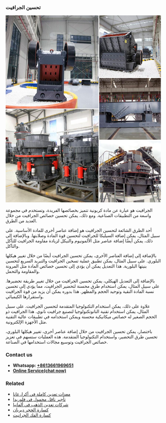 <h3>تحسين الجرافيت</h3><img src='1701850648.jpg' alt=''><p>الجرافيت هو عبارة عن مادة كربونية تتميز بخصائصها الفريدة، وتستخدم في مجموعة واسعة من التطبيقات الصناعية. ومع ذلك، يمكن تحسين خصائص الجرافيت من خلال العديد من الطرق.</p><p>أحد الطرق الشائعة لتحسين الجرافيت هو إضافة عناصر أخرى للمادة الأساسية. على سبيل المثال، يمكن إضافة السيليكا للجرافيت لتحسين قوة المادة وصلابتها. وبالإضافة إلى ذلك، يمكن أيضًا إضافة عناصر مثل الألمونيوم والنيكل لزيادة مقاومة الجرافيت للتآكل والتآكل.</p><p>بالإضافة إلى إضافة العناصر الأخرى، يمكن تحسين الجرافيت أيضًا من خلال تغيير هيكلها البلوري. على سبيل المثال، يمكن تطبيق عملية تسخين الجرافيت والتبريد السريع لتحسين بنيتها البلورية. هذا التعديل يمكن أن يؤدي إلى تحسين خصائص المادة مثل المرونة والمقاومة والتحمل.</p><p>بالإضافة إلى التعديل الهيكلي، يمكن تحسين الجرافيت من خلال تغيير طريقة تحضيرها. على سبيل المثال، يمكن استخدام طرق محسنة لتحضير الجرافيت، مما يؤدي إلى تحسين نسبة المادة النقية وتوحيد الحجم والمظهر. هذا بدوره يمكن أن يزيد من قوة الجرافيت واستقرارها الكيميائي.</p><p>علاوة على ذلك، يمكن استخدام التكنولوجيا المتقدمة لتحسين الجرافيت. على سبيل المثال، يمكن استخدام تقنية النانوتكنولوجيا لتصنيع جرافيت نانوي. هذا الجرافيت ذو الحجم الصغير له خصائص ميكانيكية محسنة ويمكن استخدامه في تطبيقات عالية التقنية مثل الأجهزة الإلكترونية.</p><p>باختصار، يمكن تحسين الجرافيت من خلال إضافة عناصر أخرى، تغيير هيكلها البلوري، تحسين طرق التحضير، واستخدام التكنولوجيا المتقدمة. هذه العمليات ستسهم في تعزيز خصائص الجرافيت وتوسيع مجالات استخدامها في الصناعة.</p><h3>Contact us</h3><ul><li><strong>Whatsapp:&nbsp;<a href="https://wa.me/8613661969651">+8613661969651</a></strong></li><li><a href="https://swt.shibang-china.com/?git&amp;zhl&amp;تحسين الجرافيت"><strong>Online Service(chat now)</strong></a></li></ul><h3>Related</h3><ul><li><a href='معدات تعدين كاملة في أكرا، غانا.md'>معدات تعدين كاملة في أكرا، غانا</a></li><li><a href='تأجير ناقل محمول في فلوريدا.md'>تأجير ناقل محمول في فلوريدا</a></li><li><a href='شركات تعدين الذهب في ألمانيا.md'>شركات تعدين الذهب في ألمانيا</a></li><li><a href='كسارة الحجر ديربان.md'>كسارة الحجر ديربان</a></li><li><a href='كسارة الفك الجرانيت.md'>كسارة الفك الجرانيت</a></li></ul>